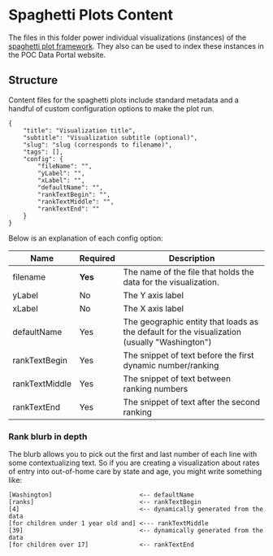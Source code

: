 # Spaghetti Plots Content

The files in this folder power individual visualizations (instances) of the [spaghetti plot framework](https://github.com/pocdata/spaghetti-plots). They also can be used to index these instances in the POC Data Portal website.

## Structure

Content files for the spaghetti plots include standard metadata and a handful of custom configuration options to make the plot run.

```
{
	"title": "Visualization title",
	"subtitle": "Visualization subtitle (optional)",
	"slug": "slug (corresponds to filename)",
	"tags": [],
	"config": {
		"fileName": "",
        "yLabel": "",
        "xLabel": "",
        "defaultName": "",
        "rankTextBegin": "",
        "rankTextMiddle": "",
        "rankTextEnd": ""
	}
}
```

Below is an explanation of each config option:

| Name          | Required       | Description
| ------------- | -------------- | ------------
| filename      | **Yes**        | The name of the file that holds the data for the visualization.
| yLabel        | No             | The Y axis label
| xLabel        | No             | The X axis label
| defaultName   | Yes            | The geographic entity that loads as the default for the visualization (usually "Washington")
| rankTextBegin | Yes            | The snippet of text before the first dynamic number/ranking
| rankTextMiddle | Yes           | The snippet of text between ranking numbers
| rankTextEnd   | Yes            | The snippet of text after the second ranking


### Rank blurb in depth

The blurb allows you to pick out the first and last number of each line with some contextualizing text. So if you are creating a visualization about rates of entry into out-of-home care by state and age, you might write something like:

```
[Washington]                        <-- defaultName
[ranks]                             <-- rankTextBegin
[4]                                 <-- dynamically generated from the data
[for children under 1 year old and] <--- rankTextMiddle
[39]                                <-- dynamically generated from the data
[for children over 17]              <-- rankTextEnd
```
